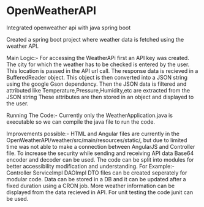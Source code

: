 # OpenWeatherAPI
Integrated openweather api with java spring boot

Created a spring boot project where weather data is fetched using the weather API.

Main Logic:-
For accessing the WeatherAPi first an API key was created.
The city for which the weather has to be checked is entered by the user.
This location is passed in the API url call.
The response data is recieved in a BufferedReader object.
This object is then converted into a JSON string using the google Gson dependency.
Then the JSON data is filtered and attributed like Temperature,Pressure,Humidity,etc are extracted from the JSON string
These attributes are then stored in an object and displayed to the user.


Running The Code:-
Currently only the WeatherApplication.java is executable so we can compile the java file to run the code.


Improvements possible:-
HTML and Angular files are currently in the OpenWeatherAPI/weather/src/main/resources/static/, 
but due to limited time was not able to make a connection between AngularJS and Controller file.
To increase the security while sending and receiving API data Base64 encoder and decoder can be used.
The code can be split into modules for better accessibility modification and understanding.
For Example:-
Controller ServiceImpl DAOImpl DTO files can be created seperately for modular code.
Data can be stored in a DB and it can be updated after a fixed duration using a CRON job.
More weather information can be displayed from the data recieved in API.
For unit testing the code junit can be used.
